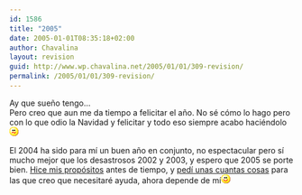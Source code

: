 ```yaml
---
id: 1586
title: "2005"
date: 2005-01-01T08:35:18+02:00
author: Chavalina
layout: revision
guid: http://www.wp.chavalina.net/2005/01/01/309-revision/
permalink: /2005/01/01/309-revision/
---
```

Ay que sue&ntilde;o tengo&#8230;  
Pero creo que aun me da tiempo a felicitar el a&ntilde;o. No s&eacute; c&oacute;mo lo hago pero con lo que odio la Navidad y felicitar y todo eso siempre acabo haci&eacute;ndolo![emo](/imagenes/emoticonos/confuso.gif) 

El 2004 ha sido para m&iacute; un buen a&ntilde;o en conjunto, no espectacular pero s&iacute; mucho mejor que los desastrosos 2002 y 2003, y espero que 2005 se porte bien. <a href="http://www.chavalina.net/comentar.php?idpost=284&#038;q=" target="_blank">Hice mis prop&oacute;sitos</a> antes de tiempo, y <a href="http://www.chavalina.net/comentar.php?idpost=302&#038;q=" target="_blank">ped&iacute; unas cuantas cosas</a> para las que creo que necesitar&eacute; ayuda, ahora depende de m&iacute;![emo](/imagenes/emoticonos/sonrisa.gif)